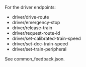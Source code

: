 For the driver endpoints:
- driver/drive-route
- driver/emergency-stop
- driver/release-train
- driver/request-route-id
- driver/set-calibrated-train-speed
- driver/set-dcc-train-speed
- driver/set-train-peripheral

See common_feedback.json.